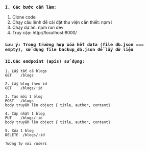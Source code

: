 ### `I. Các bước cần làm:`
1. Clone code
2. Chạy câu lệnh để cài đặt thư viện cần thiết: npm i
3. Chạy dự án: npm run dev
4. Truy cập: http://localhost:8000/

### `Lưu ý: Trong trường hợp xóa hết data (file db.json === empty), sử dụng file backup_db.json để lấy dữ liệu`

### `II.Các endpoint (apis) sử dụng:`
```
1. Lấy tất cả blogs
GET    /blogs

2. Lấy blog theo id
GET    /blogs/:id

3. Tạo mới 1 blog
POST   /blogs
body truyền lên object { title, author, content}

4. Cập nhật 1 blog
PUT    /blogs/:id
body truyền lên object { title, author, content}

5. Xóa 1 blog
DELETE  /blogs/:id
```
`Tương tự với /users`